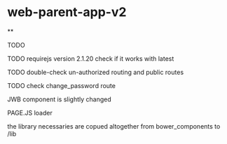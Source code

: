 
# web-parent-app-v2


**

TODO

TODO requirejs version 2.1.20 check if it works with latest

TODO double-check un-authorized routing and public routes

TODO check change_password route

JWB component is slightly changed

PAGE.JS loader

the library necessaries are copued altogether from bower_components to /lib




